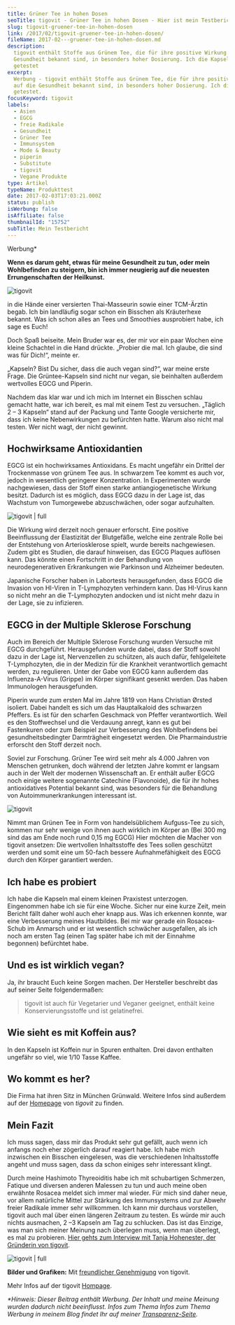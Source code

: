 ```yaml
---
title: Grüner Tee in hohen Dosen
seoTitle: tigovit - Grüner Tee in hohen Dosen - Hier ist mein Testbericht
slug: tigovit-gruener-tee-in-hohen-dosen
link: /2017/02/tigovit-gruener-tee-in-hohen-dosen/
fileName: 2017-02---gruener-tee-in-hohen-dosen.md
description:
  tigovit enthält Stoffe aus Grünem Tee, die für ihre positive Wirkung auf die
  Gesundheit bekannt sind, in besonders hoher Dosierung. Ich die Kapseln
  getestet
excerpt:
  Werbung - tigovit enthält Stoffe aus Grünem Tee, die für ihre positive Wirkung
  auf die Gesundheit bekannt sind, in besonders hoher Dosierung. Ich die Kapseln
  getestet.
focusKeyword: tigovit
labels:
  - Asien
  - EGCG
  - freie Radikale
  - Gesundheit
  - Grüner Tee
  - Immunsystem
  - Mode & Beauty
  - piperin
  - Substitute
  - tigovit
  - Vegane Produkte
type: Artikel
typeName: Produkttest
date: 2017-02-03T17:03:21.000Z
status: publish
isWerbung: false
isAffiliate: false
thumbnailId: "15752"
subTitle: Mein Testbericht
---
```


Werbung\*

<strong>Wenn es darum geht, etwas für meine Gesundheit zu tun, oder mein
Wohlbefinden zu steigern, bin ich immer neugierig auf die neuesten
Errungenschaften der Heilkunst.</strong>

![tigovit](http://cardamonchai.com/wp-content/uploads/2017/02/tigovit-640x668.jpg)

in die Hände einer versierten Thai-Masseurin sowie einer TCM-Ärztin begab. Ich
bin landläufig sogar schon ein Bisschen als Kräuterhexe bekannt. Was ich schon
alles an Tees und Smoothies ausprobiert habe, ich sage es Euch!

Doch Spaß beiseite. Mein Bruder war es, der mir vor ein paar Wochen eine kleine
Schachtel in die Hand drückte. „Probier die mal. Ich glaube, die sind was für
Dich!“, meinte er.

„Kapseln? Bist Du sicher, dass die auch vegan sind?“, war meine erste Frage. Die
Grüntee-Kapseln sind nicht nur vegan, sie beinhalten außerdem wertvolles EGCG
und Piperin.

Nachdem das klar war und ich mich im Internet ein Bisschen schlau gemacht hatte,
war ich bereit, es mal mit einem Test zu versuchen. „Täglich 2 – 3 Kapseln“
stand auf der Packung und Tante Google versicherte mir, dass ich keine
Nebenwirkungen zu befürchten hatte. Warum also nicht mal testen. Wer nicht wagt,
der nicht gewinnt.

## Hochwirksame Antioxidantien

EGCG ist ein hochwirksames Antioxidans. Es macht ungefähr ein Drittel der
Trockenmasse von grünem Tee aus. In schwarzem Tee kommt es auch vor, jedoch in
wesentlich geringerer Konzentration. In Experimenten wurde nachgewiesen, dass
der Stoff einen starke antiangiogenetische Wirkung besitzt. Dadurch ist es
möglich, dass EGCG dazu in der Lage ist, das Wachstum von Tumorgewebe
abzuschwächen, oder sogar aufzuhalten.

![tigovit | full](http://cardamonchai.com/wp-content/uploads/2017/02/tigofit3.png)

Die Wirkung wird derzeit noch genauer erforscht. Eine positive Beeinflussung der
Elastizität der Blutgefäße, welche eine zentrale Rolle bei der Entstehung von
Arteriosklerose spielt, wurde bereits nachgewiesen. Zudem gibt es Studien, die
darauf hinweisen, das EGCG Plaques auflösen kann. Das könnte einen Fortschritt
in der Behandlung von neurodegenerativen Erkrankungen wie Parkinson und
Alzheimer bedeuten.

Japanische Forscher haben in Labortests herausgefunden, dass EGCG die Invasion
von HI-Viren in T-Lymphozyten verhindern kann. Das HI-Virus kann so nicht mehr
an die T-Lymphozyten andocken und ist nicht mehr dazu in der Lage, sie zu
infizieren.

## EGCG in der Multiple Sklerose Forschung

Auch im Bereich der Multiple Sklerose Forschung wurden Versuche mit EGCG
durchgeführt. Herausgefunden wurde dabei, dass der Stoff sowohl dazu in der Lage
ist, Nervenzellen zu schützen, als auch dafür, fehlgeleitete T-Lymphozyten, die
in der Medizin für die Krankheit verantwortlich gemacht werden, zu regulieren.
Unter der Gabe von EGCG kann außerdem das Influenza-A-Virus (Grippe) im Körper
signifikant gesenkt werden. Das haben Immunologen herausgefunden.

Piperin wurde zum ersten Mal im Jahre 1819 von Hans Christian Ørsted isoliert.
Dabei handelt es sich um das Hauptalkaloid des schwarzen Pfeffers. Es ist für
den scharfen Geschmack von Pfeffer verantwortlich. Weil es den Stoffwechsel und
die Verdauung anregt, kann es gut bei Fastenkuren oder zum Beispiel zur
Verbesserung des Wohlbefindens bei gesundheitsbedingter Darmträgheit eingesetzt
werden. Die Pharmaindustrie erforscht den Stoff derzeit noch.

Soviel zur Forschung. Grüner Tee wird seit mehr als 4.000 Jahren von Menschen
getrunken, doch während der letzten Jahre kommt er langsam auch in der Welt der
modernen Wissenschaft an. Er enthält außer EGCG noch einige weitere sogenannte
Catechine (Flavonoide), die für ihr hohes antioxidatives Potential bekannt sind,
was besonders für die Behandlung von Autoimmunerkrankungen interessant ist.

![tigovit](http://cardamonchai.com/wp-content/uploads/2017/02/tigofit.png)

Nimmt man Grünen Tee in Form von handelsüblichem Aufguss-Tee zu sich, kommen nur
sehr wenige von ihnen auch wirklich im Körper an (Bei 300 mg sind das am Ende
noch rund 0,15 mg EGCG) Hier möchten die Macher von tigovit ansetzen: Die
wertvollen Inhaltsstoffe des Tees sollen geschützt werden und somit eine um
50-fach bessere Aufnahmefähigkeit des EGCG durch den Körper garantiert werden.

## Ich habe es probiert

Ich habe die Kapseln mal einem kleinen Praxistest unterzogen. Eingenommen habe
ich sie für eine Woche. Sicher nur eine kurze Zeit, mein Bericht fällt daher
wohl auch eher knapp aus. Was ich erkennen konnte, war eine Verbesserung meines
Hautbildes. Bei mir war gerade ein Rosacea-Schub im Anmarsch und er ist
wesentlich schwächer ausgefallen, als ich noch am ersten Tag (einen Tag später
habe ich mit der Einnahme begonnen) befürchtet habe.

## Und es ist wirklich vegan?

Ja, ihr braucht Euch keine Sorgen machen. Der Hersteller beschreibt das auf
seiner Seite folgendermaßen:

<blockquote>tigovit ist auch für Vegetarier und Veganer geeignet, enthält keine Konservierungsstoffe und ist gelatinefrei.</blockquote>

## Wie sieht es mit Koffein aus?

In den Kapseln ist Koffein nur in Spuren enthalten. Drei davon enthalten
ungefähr so viel, wie 1/10 Tasse Kaffee.

## Wo kommt es her?

Die Firma hat ihren Sitz in München Grünwald. Weitere Infos sind außerdem auf
der
<a href="https://tigofit.com" target="_blank" rel="noopener">Homepage</a> von
<em>tigovit </em>zu finden.

## Mein Fazit

Ich muss sagen, dass mir das Produkt sehr gut gefällt, auch wenn ich anfangs
noch eher zögerlich darauf reagiert habe. Ich habe mich inzwischen ein Bisschen
eingelesen, was die verschiedenen Inhaltsstoffe angeht und muss sagen, dass da
schon einiges sehr interessant klingt.

Durch meine Hashimoto Thyreoiditis habe ich mit schubartigen Schmerzen, Fatique
und diversen anderen Malessen zu tun und auch meine oben erwähnte Rosacea meldet
sich immer mal wieder. Für mich sind daher neue, vor allem natürliche Mittel zur
Stärkung des Immunsystems und zur Abwehr freier Radikale immer sehr willkommen.
Ich kann mir durchaus vorstellen, tigovit auch mal über einen längeren Zeitraum
zu testen. Es würde mir auch nichts ausmachen, 2 –3 Kapseln am Tag zu schlucken.
Das ist das Einzige, was man sich meiner Meinung nach überlegen muss, wenn man
überlegt, es mal zu probieren.
<a href="http://cardamonchai.com/2017/03/tigovit-interview/">Hier gehts zum
Interview mit Tanja Hohenester, der Gründerin von tigovit</a>.

![tigovit | full](http://cardamonchai.com/wp-content/uploads/2017/02/tigofit2.png)

<strong>Bilder und Grafiken:</strong> Mit
<a href="https://tigovit.com" target="_blank" rel="noopener">freundlicher
Genehmigung</a> von tigovit.

Mehr Infos auf der tigovit
<a href="https://tigovit.com" target="_blank" rel="noopener">Hompage</a>.

<em>\*Hinweis: Dieser Beitrag enthält Werbung. Der Inhalt und meine Meinung
wurden dadurch nicht beeinflusst. Infos zum Thema Infos zum Thema Werbung in
meinem Blog findet Ihr auf meiner
<a href="https://cardamonchai.com/werbung/">Transparenz-Seite</a>.</em>
